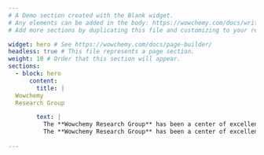 ```yaml
---
# A Demo section created with the Blank widget.
# Any elements can be added in the body: https://wowchemy.com/docs/writing-markdown-latex/
# Add more sections by duplicating this file and customizing to your requirements.

widget: hero # See https://wowchemy.com/docs/page-builder/
headless: true # This file represents a page section.
weight: 10 # Order that this section will appear.
sections:
  - block: hero
      content:
        title: |
  Wowchemy  
  Research Group

        text: |
          The **Wowchemy Research Group** has been a center of excellence for Artificial Intelligence research, teaching, and practice since its founding in            2016.The **Wowchemy Research Group** has been a center of excellence for Artificial Intelligence research, teaching, and practice since its                   founding in 2016.The **Wowchemy Research Group** has been a center of excellence for Artificial Intelligence research, teaching, and practice si              itsfounding in 2016.
          The **Wowchemy Research Group** has been a center of excellence for Artificial Intelligence research, teaching, and practice since its founding in            2016.
    
---
```


<br>

